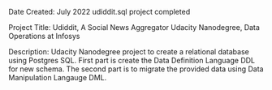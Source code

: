 Date Created:
  July 2022 udiddit.sql project completed

Project Title:
  Udiddit, A Social News Aggregator
  Udacity Nanodegree, Data Operations at Infosys

Description:
  Udacity Nanodegree project to create a relational database using Postgres SQL.  First part is create the Data Definition Language     DDL for new schema.  The second part is to migrate the provided data using Data Manipulation Langauge DML.
